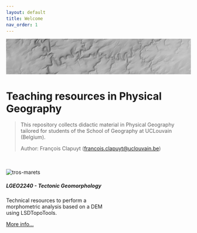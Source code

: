 ```yaml
---
layout: default
title: Welcome
nav_order: 1
---
```


<!-- ---
# Feel free to add content and custom Front Matter to this file.
# To modify the layout, see https://jekyllrb.com/docs/themes/#overriding-theme-defaults

layout: default
title: Welcome
permalink: /
--- -->

![banner](imgs/banner.png)

# Teaching resources in Physical Geography


> This repository collects didactic material in Physical Geography tailored for students of the School of Geography at UCLouvain (Belgium).
>
> Author: François Clapuyt (francois.clapuyt@uclouvain.be)
<br>
<br>
<div class="card" style="width: 18rem;">
  <img src="/teaching/imgs/tros-marets.png" class="card-img-top" alt="tros-marets">
  <div class="card-body">
    <h5 class="card-title">LGEO2240 - Tectonic Geomorphology</h5>
    <p class="card-text">Technical resources to perform a morphometric analysis based on a DEM using LSDTopoTools.</p>
    <a href="/teaching/docs/tecto/index.html" class="btn btn-primary">More info...</a>
  </div>
</div>
